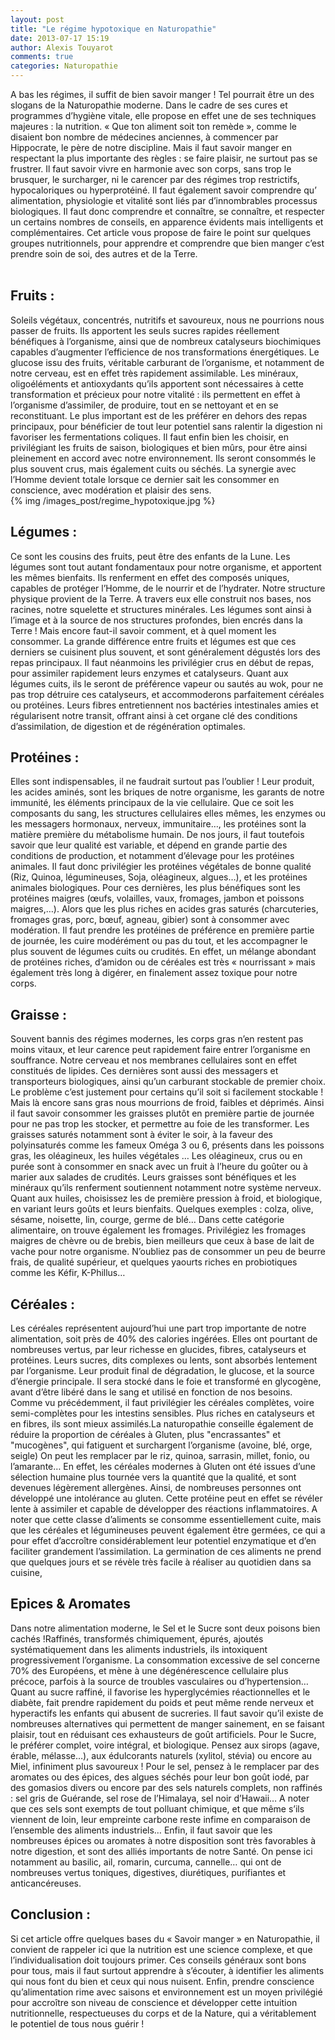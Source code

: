 ```yaml
---
layout: post
title: "Le régime hypotoxique en Naturopathie"
date: 2013-07-17 15:19
author: Alexis Touyarot
comments: true
categories: Naturopathie
---
```


<div class="resume">
A bas les régimes, il suffit de bien savoir manger ! Tel pourrait être un des slogans de la Naturopathie moderne. Dans le cadre de ses cures et programmes d’hygiène vitale, elle propose en effet une de ses techniques majeures : la nutrition. « Que ton aliment soit ton remède », comme le disaient bon nombre de médecines anciennes, à commencer par Hippocrate, le père de notre discipline. Mais il faut savoir manger en respectant la plus importante des règles : se faire plaisir, ne surtout pas se frustrer. Il faut savoir vivre en harmonie avec son corps, sans trop le brusquer, le surcharger, ni le carencer par des régimes trop restrictifs, hypocaloriques ou hyperprotéiné. Il faut également savoir comprendre qu’ alimentation, physiologie et vitalité sont liés par d’innombrables processus biologiques. Il faut donc comprendre et connaître, se connaître, et respecter un certains nombres de conseils, en apparence évidents mais intelligents et complémentaires. Cet article vous propose de faire le point sur quelques groupes nutritionnels, pour apprendre et comprendre que bien manger c’est prendre soin de soi, des autres et de la Terre.
</div><br />
<!-- more -->
 
<h2>Fruits :</h2>
Soleils végétaux, concentrés, nutritifs et savoureux, nous ne pourrions nous passer de fruits. Ils apportent les seuls sucres rapides réellement bénéfiques à l’organisme, ainsi que de nombreux catalyseurs biochimiques capables d’augmenter l’efficience de nos transformations énergétiques. Le glucose issu des fruits, véritable carburant de l’organisme, et notamment de notre cerveau, est en effet très rapidement assimilable. Les minéraux, oligoéléments et antioxydants qu’ils apportent sont nécessaires à cette transformation et précieux pour notre vitalité : ils permettent en effet à l’organisme d’assimiler, de produire, tout en se nettoyant et en se reconstituant. Le plus important est de les préférer en dehors des repas principaux, pour bénéficier de tout leur potentiel sans ralentir la digestion ni favoriser les fermentations coliques. Il faut enfin bien les choisir, en privilégiant les fruits de saison, biologiques et bien mûrs, pour être ainsi pleinement en accord avec notre environnement. Ils seront consommés le plus souvent crus, mais également cuits ou séchés. La synergie avec l’Homme devient totale lorsque ce dernier sait les consommer en conscience, avec modération et plaisir des sens.

<div class="image_post">{% img /images_post/regime_hypotoxique.jpg %}</div>

<h2>Légumes :</h2>
Ce sont les cousins des fruits, peut être des enfants de la Lune. Les légumes sont tout autant fondamentaux pour notre organisme, et apportent les mêmes bienfaits. Ils renferment en effet des composés uniques, capables de protéger l’Homme, de le nourrir et de l’hydrater. Notre structure physique provient de la Terre. A travers eux elle  construit nos bases, nos racines, notre squelette et structures minérales. Les légumes sont ainsi à l’image et à la source de nos structures profondes, bien encrés dans la Terre ! Mais encore faut-il savoir comment, et à quel moment les consommer. La grande différence entre fruits et légumes est que ces derniers se cuisinent plus souvent, et sont généralement dégustés lors des repas principaux. Il faut néanmoins les privilégier crus en début de repas, pour assimiler rapidement leurs enzymes et catalyseurs. Quant aux légumes cuits, ils le seront  de préférence vapeur ou sautés au wok, pour ne pas trop détruire ces catalyseurs, et accommoderons parfaitement céréales ou protéines. Leurs fibres entretiennent nos bactéries intestinales amies et régularisent notre transit, offrant ainsi à cet organe clé des conditions d’assimilation, de digestion et de régénération optimales.

<h2>Protéines :</h2>
Elles sont indispensables, il ne faudrait surtout pas l’oublier ! Leur produit, les acides aminés, sont les briques de notre organisme, les garants de notre immunité, les éléments principaux de la vie cellulaire. Que ce soit les composants du sang, les structures cellulaires elles mêmes, les enzymes ou les messagers hormonaux, nerveux, immunitaire…, les protéines sont la matière première du métabolisme humain. De nos jours, il faut toutefois savoir que leur qualité est variable, et dépend en grande partie des conditions de production, et notamment d’élevage pour les protéines animales. Il faut donc privilégier les protéines végétales de bonne qualité (Riz, Quinoa, légumineuses, Soja, oléagineux, algues…), et les protéines animales biologiques. Pour ces dernières, les plus bénéfiques sont les protéines maigres (œufs, volailles, vaux, fromages, jambon et poissons maigres,…). Alors que les plus riches en acides gras saturés (charcuteries, fromages gras, porc, bœuf, agneau, gibier) sont à consommer avec modération. Il faut prendre les protéines de préférence en première partie de journée, les cuire modérément ou pas du tout, et les accompagner le plus souvent de légumes cuits ou crudités. En effet, un mélange abondant de protéines riches, d’amidon ou de céréales est très « nourrissant » mais également très long à digérer, en finalement assez toxique pour notre corps. 

<h2>Graisse :</h2>
Souvent bannis des régimes modernes, les corps gras n’en restent pas moins vitaux, et leur carence peut rapidement faire entrer l’organisme en souffrance. Notre cerveau et nos membranes cellulaires sont en effet constitués de lipides. Ces dernières sont aussi des messagers et transporteurs biologiques, ainsi qu’un carburant stockable de premier choix. Le problème c’est justement pour certains qu’il soit si facilement stockable ! Mais là encore sans gras nous mourrions de froid, faibles et déprimés. Ainsi il faut savoir consommer les graisses plutôt en première partie de journée pour ne pas trop les stocker, et permettre au foie de les transformer. Les graisses saturés notamment sont à éviter le soir, à la faveur des polyinsaturés comme les fameux Oméga 3 ou 6, présents dans les poissons gras, les oléagineux, les huiles végétales … Les oléagineux, crus ou en purée sont à consommer en snack avec un fruit à l’heure du goûter ou à marier aux salades de crudités. Leurs graisses sont bénéfiques et les minéraux qu’ils renferment soutiennent notamment notre système nerveux. Quant aux huiles, choisissez les de première pression à froid, et biologique, en variant leurs goûts et leurs bienfaits. Quelques exemples : colza, olive, sésame, noisette, lin, courge, germe de blé… Dans cette catégorie alimentaire, on trouve également les fromages. Privilégiez les fromages maigres de chèvre ou de brebis, bien meilleurs que ceux à base de lait de vache pour notre organisme. N’oubliez pas de consommer un peu de beurre frais, de qualité supérieur, et quelques yaourts riches en probiotiques comme les Kéfir, K-Phillus…

<h2>Céréales :</h2>
Les céréales représentent aujourd’hui une part trop importante de notre alimentation, soit près de 40% des calories ingérées. Elles ont pourtant de nombreuses vertus, par leur richesse en glucides, fibres, catalyseurs et protéines. Leurs sucres, dits complexes ou lents, sont absorbés lentement par l’organisme. Leur produit final de dégradation, le glucose, et la source d’énergie principale. Il sera stocké dans le foie et transformé en glycogène, avant d’être libéré dans le sang et utilisé en fonction de nos besoins. Comme vu précédemment, il faut privilégier les céréales complètes, voire semi-complètes pour les intestins sensibles. Plus riches en catalyseurs et en fibres, ils sont mieux assimilés.La naturopathie conseille également de réduire la proportion de céréales à Gluten, plus "encrassantes" et "mucogènes", qui fatiguent et surchargent l’organisme (avoine, blé, orge, seigle) On peut les remplacer par le riz, quinoa, sarrasin, millet, fonio, ou l’amarante… En effet, les céréales modernes à Gluten ont été  issues d’une sélection humaine plus tournée vers la quantité que la qualité, et sont devenues légèrement allergènes. Ainsi, de nombreuses personnes ont développé une intolérance au gluten. Cette protéine peut en effet se révéler lente à assimiler et capable de développer des réactions inflammatoires. A noter que cette classe d’aliments se consomme essentiellement cuite, mais que les céréales et légumineuses  peuvent également être germées, ce qui a pour effet d’accroître considérablement leur potentiel enzymatique et d’en faciliter grandement l’assimilation. La germination de ces aliments ne prend que quelques jours et se révèle très facile à réaliser au quotidien dans sa cuisine,

<h2>Epices & Aromates</h2>
Dans notre alimentation moderne, le Sel et le Sucre sont deux poisons bien cachés !Raffinés, transformés chimiquement, épurés, ajoutés systématiquement dans les aliments industriels, ils intoxiquent progressivement l’organisme. La consommation excessive de sel concerne 70% des Européens, et mène à une dégénérescence cellulaire plus précoce, parfois à la source de troubles vasculaires ou d’hypertension… Quant au sucre raffiné, il favorise les hyperglycémies réactionnelles et le diabète, fait prendre rapidement du poids et peut même rende nerveux et hyperactifs les enfants qui abusent de sucreries. Il faut savoir qu’il existe de nombreuses alternatives qui permettent de manger sainement, en se faisant plaisir, tout en réduisant ces exhausteurs de goût artificiels. Pour le Sucre, le préférer complet, voire intégral, et biologique. Pensez aux sirops (agave, érable, mélasse…), aux édulcorants naturels (xylitol, stévia) ou encore au Miel, infiniment plus savoureux ! Pour le sel, pensez à le remplacer par des aromates ou des épices, des algues séchés pour leur bon goût iodé, par des gomasios divers ou encore par des sels naturels complets, non raffinés : sel gris de Guérande, sel rose de l’Himalaya, sel noir d’Hawaii… A noter que ces sels sont exempts de tout polluant chimique, et que même s’ils viennent de loin, leur empreinte carbone reste infime en comparaison de l’ensemble des aliments industriels… Enfin, il faut savoir que les nombreuses épices ou aromates à notre disposition sont très favorables à notre digestion, et sont des alliés importants de notre Santé. On pense ici notamment au basilic, ail, romarin, curcuma, cannelle… qui ont de nombreuses vertus toniques, digestives, diurétiques, purifiantes et anticancéreuses.

<h2>Conclusion :</h2>
Si cet article offre quelques bases du « Savoir manger » en Naturopathie, il convient de rappeler ici que la nutrition est une science complexe, et que l’individualisation doit toujours primer. Ces conseils généraux sont bons pour tous, mais il faut surtout apprendre à s’écouter, à identifier les aliments qui nous font du bien et ceux qui nous nuisent. Enfin, prendre conscience qu’alimentation rime avec saisons et environnement est un moyen privilégié pour accroître son niveau de conscience et développer cette intuition nutritionnelle, respectueuses du corps et de la Nature, qui a véritablement le potentiel de tous nous guérir !  